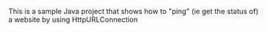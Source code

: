 This is a sample Java project that shows how to "ping" (ie get the status of) a website by using HttpURLConnection